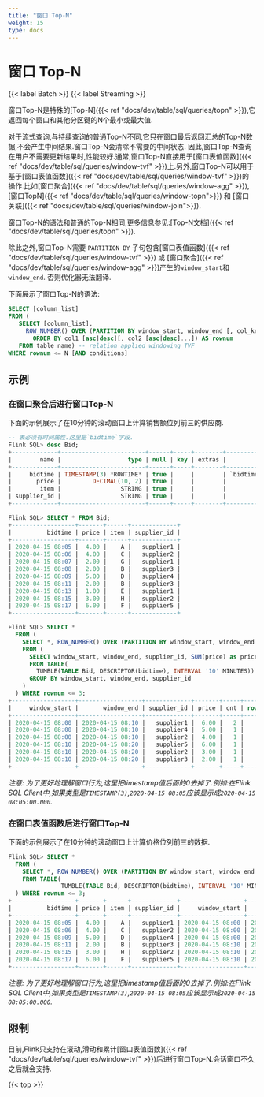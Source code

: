 ```yaml
---
title: "窗口 Top-N"
weight: 15
type: docs
---
```

<!--
Licensed to the Apache Software Foundation (ASF) under one
or more contributor license agreements.  See the NOTICE file
distributed with this work for additional information
regarding copyright ownership.  The ASF licenses this file
to you under the Apache License, Version 2.0 (the
"License"); you may not use this file except in compliance
with the License.  You may obtain a copy of the License at

  http://www.apache.org/licenses/LICENSE-2.0

Unless required by applicable law or agreed to in writing,
software distributed under the License is distributed on an
"AS IS" BASIS, WITHOUT WARRANTIES OR CONDITIONS OF ANY
KIND, either express or implied.  See the License for the
specific language governing permissions and limitations
under the License.
-->

# 窗口 Top-N

{{< label Batch >}} {{< label Streaming >}}

窗口Top-N是特殊的\[Top-N]\({{< ref "docs/dev/table/sql/queries/topn" >}}),它返回每个窗口和其他分区键的N个最小或最大值.

对于流式查询,与持续查询的普通Top-N不同,它只在窗口最后返回汇总的Top-N数据,不会产生中间结果.窗口Top-N会清除不需要的中间状态.
因此,窗口Top-N查询在用户不需要更新结果时,性能较好.通常,窗口Top-N直接用于\[窗口表值函数]\({{< ref "docs/dev/table/sql/queries/window-tvf" >}})上.另外,窗口Top-N可以用于基于\[窗口表值函数]\({{< ref "docs/dev/table/sql/queries/window-tvf" >}})的操作.比如\[窗口聚合]\({{< ref "docs/dev/table/sql/queries/window-agg" >}}),\[窗口TopN]\({{< ref "docs/dev/table/sql/queries/window-topn">}}) 和 \[窗口关联]\({{< ref "docs/dev/table/sql/queries/window-join">}}).

窗口Top-N的语法和普通的Top-N相同,更多信息参见:\[Top-N文档]\({{< ref "docs/dev/table/sql/queries/topn" >}}).

除此之外,窗口Top-N需要 `PARTITION BY` 子句包含\[窗口表值函数]\({{< ref "docs/dev/table/sql/queries/window-tvf" >}}) 或 \[窗口聚合]\({{< ref "docs/dev/table/sql/queries/window-agg" >}})产生的`window_start`和`window_end`.
否则优化器无法翻译.

下面展示了窗口Top-N的语法:

```sql
SELECT [column_list]
FROM (
   SELECT [column_list],
     ROW_NUMBER() OVER (PARTITION BY window_start, window_end [, col_key1...]
       ORDER BY col1 [asc|desc][, col2 [asc|desc]...]) AS rownum
   FROM table_name) -- relation applied windowing TVF
WHERE rownum <= N [AND conditions]
```

## 示例

### 在窗口聚合后进行窗口Top-N

下面的示例展示了在10分钟的滚动窗口上计算销售额位列前三的供应商.

```sql
-- 表必须有时间属性.这里是`bidtime`字段.
Flink SQL> desc Bid;
+-------------+------------------------+------+-----+--------+---------------------------------+
|        name |                   type | null | key | extras |                       watermark |
+-------------+------------------------+------+-----+--------+---------------------------------+
|     bidtime | TIMESTAMP(3) *ROWTIME* | true |     |        | `bidtime` - INTERVAL '1' SECOND |
|       price |         DECIMAL(10, 2) | true |     |        |                                 |
|        item |                 STRING | true |     |        |                                 |
| supplier_id |                 STRING | true |     |        |                                 |
+-------------+------------------------+------+-----+--------+---------------------------------+

Flink SQL> SELECT * FROM Bid;
+------------------+-------+------+-------------+
|          bidtime | price | item | supplier_id |
+------------------+-------+------+-------------+
| 2020-04-15 08:05 |  4.00 |    A |   supplier1 |
| 2020-04-15 08:06 |  4.00 |    C |   supplier2 |
| 2020-04-15 08:07 |  2.00 |    G |   supplier1 |
| 2020-04-15 08:08 |  2.00 |    B |   supplier3 |
| 2020-04-15 08:09 |  5.00 |    D |   supplier4 |
| 2020-04-15 08:11 |  2.00 |    B |   supplier3 |
| 2020-04-15 08:13 |  1.00 |    E |   supplier1 |
| 2020-04-15 08:15 |  3.00 |    H |   supplier2 |
| 2020-04-15 08:17 |  6.00 |    F |   supplier5 |
+------------------+-------+------+-------------+

Flink SQL> SELECT *
  FROM (
    SELECT *, ROW_NUMBER() OVER (PARTITION BY window_start, window_end ORDER BY price DESC) as rownum
    FROM (
      SELECT window_start, window_end, supplier_id, SUM(price) as price, COUNT(*) as cnt
      FROM TABLE(
        TUMBLE(TABLE Bid, DESCRIPTOR(bidtime), INTERVAL '10' MINUTES))
      GROUP BY window_start, window_end, supplier_id
    )
  ) WHERE rownum <= 3;
+------------------+------------------+-------------+-------+-----+--------+
|     window_start |       window_end | supplier_id | price | cnt | rownum |
+------------------+------------------+-------------+-------+-----+--------+
| 2020-04-15 08:00 | 2020-04-15 08:10 |   supplier1 |  6.00 |   2 |      1 |
| 2020-04-15 08:00 | 2020-04-15 08:10 |   supplier4 |  5.00 |   1 |      2 |
| 2020-04-15 08:00 | 2020-04-15 08:10 |   supplier2 |  4.00 |   1 |      3 |
| 2020-04-15 08:10 | 2020-04-15 08:20 |   supplier5 |  6.00 |   1 |      1 |
| 2020-04-15 08:10 | 2020-04-15 08:20 |   supplier2 |  3.00 |   1 |      2 |
| 2020-04-15 08:10 | 2020-04-15 08:20 |   supplier3 |  2.00 |   1 |      3 |
+------------------+------------------+-------------+-------+-----+--------+
```

*注意: 为了更好地理解窗口行为,这里把timestamp值后面的0去掉了.例如:在Flink SQL Client中,如果类型是`TIMESTAMP(3)`,`2020-04-15 08:05`应该显示成`2020-04-15 08:05:00.000`.*

### 在窗口表值函数后进行窗口Top-N

下面的示例展示了在10分钟的滚动窗口上计算价格位列前三的数据.

```sql
Flink SQL> SELECT *
  FROM (
    SELECT *, ROW_NUMBER() OVER (PARTITION BY window_start, window_end ORDER BY price DESC) as rownum
    FROM TABLE(
               TUMBLE(TABLE Bid, DESCRIPTOR(bidtime), INTERVAL '10' MINUTES))
  ) WHERE rownum <= 3;
+------------------+-------+------+-------------+------------------+------------------+--------+
|          bidtime | price | item | supplier_id |     window_start |       window_end | rownum |
+------------------+-------+------+-------------+------------------+------------------+--------+
| 2020-04-15 08:05 |  4.00 |    A |   supplier1 | 2020-04-15 08:00 | 2020-04-15 08:10 |      2 |
| 2020-04-15 08:06 |  4.00 |    C |   supplier2 | 2020-04-15 08:00 | 2020-04-15 08:10 |      3 |
| 2020-04-15 08:09 |  5.00 |    D |   supplier4 | 2020-04-15 08:00 | 2020-04-15 08:10 |      1 |
| 2020-04-15 08:11 |  2.00 |    B |   supplier3 | 2020-04-15 08:10 | 2020-04-15 08:20 |      3 |
| 2020-04-15 08:15 |  3.00 |    H |   supplier2 | 2020-04-15 08:10 | 2020-04-15 08:20 |      2 |
| 2020-04-15 08:17 |  6.00 |    F |   supplier5 | 2020-04-15 08:10 | 2020-04-15 08:20 |      1 |
+------------------+-------+------+-------------+------------------+------------------+--------+
```

*注意: 为了更好地理解窗口行为,这里把timestamp值后面的0去掉了.例如:在Flink SQL Client中,如果类型是`TIMESTAMP(3)`,`2020-04-15 08:05`应该显示成`2020-04-15 08:05:00.000`.*

## 限制

目前,Flink只支持在滚动,滑动和累计\[窗口表值函数]\({{< ref "docs/dev/table/sql/queries/window-tvf" >}})后进行窗口Top-N.会话窗口不久之后就会支持.

{{< top >}}
